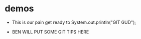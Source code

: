 # demos

- This is our pain get ready to System.out.println("GIT GUD");

- BEN WILL PUT SOME GIT TIPS HERE
